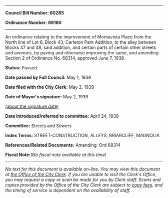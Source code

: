 

********

**Council Bill Number: 60285**
   
**Ordinance Number: 69160**
********

 An ordinance relating to the improvement of Montavista Place from the North line of Lot 6, Block 43, Carleton Park Addition, to the alley between Blocks 47 and 48, said addition, and certain parts of certain other streets and avenues, by paving and otherwise improving the same, and amending Section 2 of Ordinance No. 68314, approved June 7, 1938.

**Status:** Passed
   
**Date passed by Full Council:** May 1, 1939
   
**Date filed with the City Clerk:** May 2, 1939
   
**Date of Mayor's signature:** May 2, 1939
   
[(about the signature date)](/~public/approvaldate.htm)
   
   
   
**Date introduced/referred to committee:** April 24, 1939
   
**Committee:** Streets and Sewers
   
   
**Index Terms:** STREET-CONSTRUCTION, ALLEYS, BRIARCLIFF, MAGNOLIA

**References/Related Documents:** Amending: Ord 68314

**Fiscal Note:**_(No fiscal note available at this time)_
********

_No text for this document is available on-line. You may view this document at [the Office of the City Clerk](http://www.seattle.gov/leg/clerk/contactUs.htm). If you are unable to visit the Clerk's Office, you may request a copy or scan be made for you by Clerk staff. Scans and copies provided by the Office of the City Clerk are subject to [copy fees](http://clerk.seattle.gov/~public/clerkfees.htm), and the timing of service is dependent on the availability of staff._

